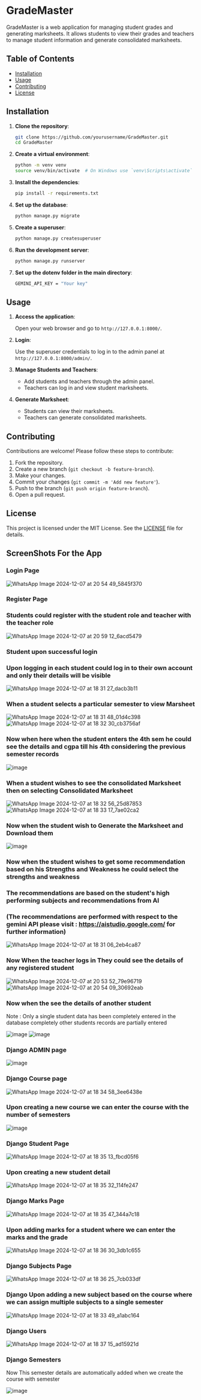 # GradeMaster

GradeMaster is a web application for managing student grades and generating marksheets. It allows students to view their grades and teachers to manage student information and generate consolidated marksheets.

## Table of Contents

- [Installation](#installation)
- [Usage](#usage)
- [Contributing](#contributing)
- [License](#license)

## Installation

1. **Clone the repository**:

    ```sh
    git clone https://github.com/yourusername/GradeMaster.git
    cd GradeMaster
    ```

2. **Create a virtual environment**:

    ```sh
    python -m venv venv
    source venv/bin/activate  # On Windows use `venv\Scripts\activate`
    ```

3. **Install the dependencies**:

    ```sh
    pip install -r requirements.txt
    ```

4. **Set up the database**:

    ```sh
    python manage.py migrate
    ```

5. **Create a superuser**:

    ```sh
    python manage.py createsuperuser
    ```

6. **Run the development server**:

    ```sh
    python manage.py runserver
    ```
    
7. **Set up the dotenv folder in the main directory**:

    ```sh
    GEMINI_API_KEY = "Your key"
    ```
    
## Usage

1. **Access the application**:

    Open your web browser and go to `http://127.0.0.1:8000/`.

2. **Login**:

    Use the superuser credentials to log in to the admin panel at `http://127.0.0.1:8000/admin/`.

3. **Manage Students and Teachers**:

    - Add students and teachers through the admin panel.
    - Teachers can log in and view student marksheets.

4. **Generate Marksheet**:

    - Students can view their marksheets.
    - Teachers can generate consolidated marksheets.

## Contributing

Contributions are welcome! Please follow these steps to contribute:

1. Fork the repository.
2. Create a new branch (`git checkout -b feature-branch`).
3. Make your changes.
4. Commit your changes (`git commit -m 'Add new feature'`).
5. Push to the branch (`git push origin feature-branch`).
6. Open a pull request.

## License

This project is licensed under the MIT License. See the [LICENSE](LICENSE) file for details.

## ScreenShots For the App 
### Login Page

![WhatsApp Image 2024-12-07 at 20 54 49_5845f370](https://github.com/user-attachments/assets/6f5e7c9b-6340-4d04-9996-2b0129667e4b)


### Register Page 
### Students could register with the student role and teacher with the teacher role 

![WhatsApp Image 2024-12-07 at 20 59 12_6acd5479](https://github.com/user-attachments/assets/1079ae01-f1fb-4723-b6aa-6db9c6f0d311)


### Student upon successful login  
### Upon logging in each student could log in to their own account and only their details will be visible

![WhatsApp Image 2024-12-07 at 18 31 27_dacb3b11](https://github.com/user-attachments/assets/26df51a7-d966-421b-b3b0-26fb06865420)


### When a student selects a particular semester to view Marsheet

![WhatsApp Image 2024-12-07 at 18 31 48_01d4c398](https://github.com/user-attachments/assets/135f11ca-02fc-4ed6-a647-9e709988a192)
![WhatsApp Image 2024-12-07 at 18 32 30_cb3756af](https://github.com/user-attachments/assets/9e734c27-b498-4d5f-b896-d46dd9596c1b)


### Now when here when the student enters the 4th sem he could see the details and cgpa till his 4th considering the previous semester records
![image](https://github.com/user-attachments/assets/8f99229e-2b18-4737-be52-5d7f376314b5)


### When a student wishes to see the consolidated Marksheet then on selecting Consolidated Marksheet

![WhatsApp Image 2024-12-07 at 18 32 56_25d87853](https://github.com/user-attachments/assets/86a2a519-54a6-4074-8e29-89bfc67af4a5)
![WhatsApp Image 2024-12-07 at 18 33 17_7ae02ca2](https://github.com/user-attachments/assets/648df63e-78ed-4eee-9ecf-1a41ed021155)


### Now when the student wish to Generate the Marksheet and Download them

![image](https://github.com/user-attachments/assets/d49b0d45-8317-496b-9d36-f16977e49639)


### Now when the student wishes to get some recommendation based on his Strengths and Weakness he could select the strengths and weakness
### The recommendations are based on the student's high performing subjects and recommendations from AI
### (The recommendations are performed with respect to the gemini API please visit : https://aistudio.google.com/  for further information)

![WhatsApp Image 2024-12-07 at 18 31 06_2eb4ca87](https://github.com/user-attachments/assets/a616a5f7-c80b-43f2-a8cf-0d23c7449b73)


### Now When the teacher logs in They could see the details of any registered student

![WhatsApp Image 2024-12-07 at 20 53 52_79e96719](https://github.com/user-attachments/assets/aa96cf10-08c0-44fa-bb44-fa7997df9747)
![WhatsApp Image 2024-12-07 at 20 54 09_30692eab](https://github.com/user-attachments/assets/7bdf209e-5b4c-41f5-a8ab-784a4ffbf7d8)


### Now when the see the details of another student 
Note : Only a single student data has been completely entered in the database completely other students records are partially entered

![image](https://github.com/user-attachments/assets/5fca7d53-306b-4123-b65f-8ede4cb9eaa1)
![image](https://github.com/user-attachments/assets/1dbcefc7-d8c1-432e-8215-dfaf4d0b2b18)

### Django ADMIN page 

![image](https://github.com/user-attachments/assets/718547fa-6827-4a1e-8507-7ef5d6a0c5ee)


### Django Course page 

![WhatsApp Image 2024-12-07 at 18 34 58_3ee6438e](https://github.com/user-attachments/assets/aab3df17-4ff3-427f-a542-ce21699e59cc)


### Upon creating a new course we can enter the course with the number of semesters 

![image](https://github.com/user-attachments/assets/be419cb5-7164-4691-87cf-dd29529c6115)


### Django Student Page 

![WhatsApp Image 2024-12-07 at 18 35 13_fbcd05f6](https://github.com/user-attachments/assets/eab7c6f5-b69f-4a1a-986e-598210cc1a32)


### Upon creating a new student detail 

![WhatsApp Image 2024-12-07 at 18 35 32_114fe247](https://github.com/user-attachments/assets/c0221822-5353-40c4-bd6e-7f6f078f0912)


### Django Marks Page 

![WhatsApp Image 2024-12-07 at 18 35 47_344a7c18](https://github.com/user-attachments/assets/d5a7d8be-40c6-4465-ad96-f3b374730a86)


### Upon adding marks for a student where we can enter the marks and the grade

![WhatsApp Image 2024-12-07 at 18 36 30_3db1c655](https://github.com/user-attachments/assets/6e01b320-b7ba-4abd-9100-19c8c458c08d)


### Django Subjects Page

![WhatsApp Image 2024-12-07 at 18 36 25_7cb033df](https://github.com/user-attachments/assets/2f23f6c9-c71d-4b29-bd55-1afc85fbd171)


### Django Upon adding a new subject based on the course where we can assign multiple subjects to a single semester

![WhatsApp Image 2024-12-07 at 18 33 49_a1abc164](https://github.com/user-attachments/assets/ae056a00-9bd9-4541-aa7f-dbcad483d8d1)


### Django Users 

![WhatsApp Image 2024-12-07 at 18 37 15_ad15921d](https://github.com/user-attachments/assets/4acc4df5-9a4b-4c57-b7ef-34913b533591)


### Django Semesters 
Now This semester details are automatically added when we create the course with semester 

![image](https://github.com/user-attachments/assets/64c80783-59a9-47f3-a130-526f5e7c1d9d)












